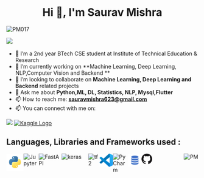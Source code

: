 <h1 align="center">Hi 👋, I'm Saurav Mishra</h1>
<p align="left"> <img src="https://komarev.com/ghpvc/?username=SauravMishraaa" alt="PM017" /> </p>


<img src="https://cdna.artstation.com/p/assets/images/images/028/102/058/original/pixel-jeff-matrix-s.gif?1593487263" width="900"/>


- 🌱 I’m a 2nd year BTech CSE student at Institute of Technical Education & Research
- 🔭 I’m currently working on **Machine Learning, Deep Learning, NLP,Computer Vision and Backend **
- 👯 I’m looking to collaborate on **Machine Learning, Deep Learning and Backend** related projects
- 💬 Ask me about **Python,ML, DL, Statistics, NLP, Mysql,Flutter**
- 📫 How to reach me: **sauravmishra623@gmail.com** 
- 📫 You can connect with me on:
<!-- - Linkedin : https://www.linkedin.com/in/saurav-mishra-a61457220/ -->
<a href="https://www.linkedin.com/in/saurav-mishra-sa2003/"><img src="https://img.shields.io/badge/LinkedIn-white?logo=linkedin&logoColor=blue&style=for-the-bage"/></a>
<a href="https://www.kaggle.com/sauravmishraa"><img src="https://img.shields.io/badge/Kaggle-Logo-20BEFF?style=flat&logo=kaggle" alt="Kaggle Logo
"/></a>
<!-- - Hugging Face : https://huggingface.co/SauravMishra -->

<!-- <a href="https://huggingface.co/SauravMishra"><img src="https://img.shields.io/badge/Hugging%20Face-Logo-FFAE42?style=flat&logo=hugging%20face
" alt="Hugging Face Logo
"/></a> -->

## Languages, Libraries and Frameworks used :
<img align="left" alt="Python3" width="45px" src="https://raw.githubusercontent.com/github/explore/80688e429a7d4ef2fca1e82350fe8e3517d3494d/topics/python/python.png" />
<img align="left" alt="Jupyter" width="40px" src="https://avatars1.githubusercontent.com/u/25869250?s=200&v=4" />
<img align="left" alt="FastAPI" width="60px"src="https://fastapi-tutorial.readthedocs.io/en/latest/img/fastAPI.png"/>
<img align="left" alt="keras" width="70px" src="https://camo.githubusercontent.com/906e661107a3bc03104ca5d88336d1f4b0e80fdcac65efaf7904041d371c747f/68747470733a2f2f73332e616d617a6f6e6177732e636f6d2f6b657261732e696f2f696d672f6b657261732d6c6f676f2d323031382d6c617267652d313230302e706e67"/>
<img align="left" alt="tf2" width="30px" src="https://avatars.githubusercontent.com/u/15658638?s=200&v=4"/>
<img align="left" alt="Visual Studio Code" width="35px" src="https://raw.githubusercontent.com/github/explore/80688e429a7d4ef2fca1e82350fe8e3517d3494d/topics/visual-studio-code/visual-studio-code.png"/>
<img align="left" alt="PyCharm" width="40px" src="https://external-preview.redd.it/68RuLLrsBdxbVJLxm3py3YoK6zX0aPIv3qttEhkb0_4.jpg?auto=webp&s=e2c12b1dc5be819f2f076f46454912a3c4bc3f2d"/>
<img align="left" alt="SQL" width="35px" src="https://raw.githubusercontent.com/github/explore/80688e429a7d4ef2fca1e82350fe8e3517d3494d/topics/sql/sql.png" />
<img align="left" alt="GitHub" width="28px" src="https://raw.githubusercontent.com/github/explore/78df643247d429f6cc873026c0622819ad797942/topics/github/github.png" />


<p>&nbsp;<img align="right" src="https://github-readme-stats.vercel.app/api?username=SauravMishraaa&show_icons=true" alt="PM" /></p>
<p align="center">
</p>



<!-- Thank you for visiting my account ! 🙏 -->
<!---
SauravMishraaa/SauravMishraaa is a ✨ special ✨ repository because its `README.md` (this file) appears on your GitHub profile.
You can click the Preview link to take a look at your changes.
--->
